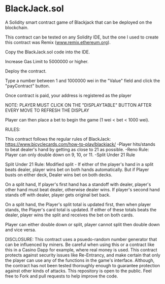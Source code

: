 # BlackJack.sol
A Solidity smart contract game of Blackjack that can be deployed on the blockchain.


This contract can be tested on any Solidity IDE, but the one I used to create this contract was Remix (www.remix.ethereum.org).

Copy the BlackJack.sol code into the IDE.

Increase Gas Limit to 5000000 or higher.

Deploy the contract.

Type a number between 1 and 1000000 wei in the "Value" field and click the "payContract" button.

Once contract is paid, your address is registered as the player

NOTE: PLAYER MUST CLICK ON THE "DISPLAYTABLE" BUTTON AFTER EVERY MOVE TO REFRESH THE DISPLAY

Player can then place a bet to begin the game (1 wei < bet < 1000 wei).


RULES:

This contract follows the regular rules of BlackJack: https://www.bicyclecards.com/how-to-play/blackjack/
  -Player hits/stands to beat dealer's hand by getting as close to 21 as possible.
  -Reno Rule: Player can only double down on 9, 10, or 11.
  -Split Under 21 Rule

Split Under 21 Rule:
Modified split - If either of the player's hand in a split beats dealer, 
player wins bet on both hands automatically.
But if Player busts on either deck, Dealer wins bet on both decks.

On a split hand, If player's first hand has a standoff with dealer, 
player's other hand must beat dealer, otherwise dealer wins.
If player's second hand stands off with dealer, player gets original bet back.

On a split hand, the Player's split total is updated first, then when player stands, 
the Player's card total is updated. If either of these totals beats the dealer, 
player wins the split and receives the bet on both cards.


Player can either double down or split, player cannot split
then double down and vice versa.

DISCLOSURE: This contract uses a psuedo-random number generator that can be influenced by miners. Be careful when using this or a contract like this in a Casino Dapp for example, where real money is used. This contract protects against security issues like Re-Entrancy, and make certain that only the player can use any of the functions in the game's interface. Although, the contract has not been tested thoroughly enough to guarantee protection against other kinds of attacks. This repository is open to the public. Feel free to Fork and pull requests to help improve the code. 

